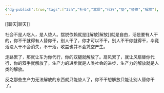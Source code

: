 ```yaml
---
{"dg-publish":true,"tags":["3zh","社会","本质","代行","垫","替换","解放"],"permalink":"/人垫人的社会/","dgPassFrontmatter":true,"noteIcon":""}
---
```



[[聊天\|聊天]]

社会不是人吃人，是人垫人。摆脱依赖就是[[解放\|解放]]就是自由，活是要有人干的，你不干就得有人替你干，别人干了，你才可以不干，别人不干你就得干，毕竟活没人干不会消失，不干活，收益也并不会凭空产生。

走路累了，那就让车为你代行，你的双腿就解放了。扇风累了，就让风扇替你代行，你的双手就解放了。生产力的进步就是人类社会的进步，生产力的解放就是人类的解放。

反之那些生产力无法解放的东西就只能垫人了，你不干想解放只能让别人替你干了。